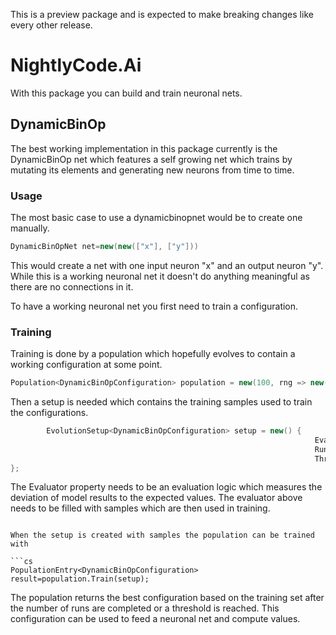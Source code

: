 This is a preview package and is expected to make breaking changes like every other release.

# NightlyCode.Ai
With this package you can build and train neuronal nets.

## DynamicBinOp
The best working implementation in this package currently is the DynamicBinOp net which features a self growing net which trains by mutating its elements and generating new neurons from time to time.

### Usage

The most basic case to use a dynamicbinopnet would be to create one manually.
```cs
DynamicBinOpNet net=new(new(["x"], ["y"]))
```

This would create a net with one input neuron "x" and an output neuron "y". While this is a working neuronal net it doesn't do anything meaningful as there are no connections in it.

To have a working neuronal net you first need to train a configuration.

### Training
Training is done by a population which hopefully evolves to contain a working configuration at some point.
```cs
Population<DynamicBinOpConfiguration> population = new(100, rng => new(["x"], ["y"], rng));
```

Then a setup is needed which contains the training samples used to train the configurations.

```cs
        EvolutionSetup<DynamicBinOpConfiguration> setup = new() {
                                                                    Evaluator = new DboEvaluator([...]),
                                                                    Runs = 5000,
                                                                    Threads = 2
};
```
The Evaluator property needs to be an evaluation logic which measures the deviation of model results to the expected values. The evaluator above needs to be filled with samples which are then used in training.

```

When the setup is created with samples the population can be trained with

```cs
PopulationEntry<DynamicBinOpConfiguration> result=population.Train(setup);
```

The population returns the best configuration based on the training set after the number of runs are completed or a threshold is reached. This configuration can be used to feed a neuronal net and compute values.